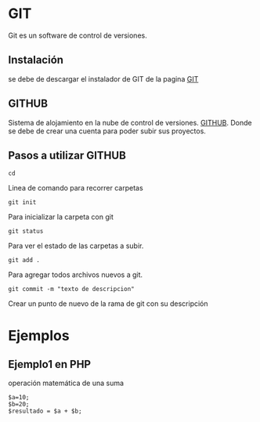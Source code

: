 # GIT
Git es un software de control de versiones.

## Instalación
se debe de descargar el instalador de GIT de la pagina [GIT](https://git-scm.com/downloads)

## GITHUB
Sistema de alojamiento en la nube de control de versiones. [GITHUB](https://github.com).
Donde se debe de crear una cuenta para poder subir sus proyectos.

## Pasos a utilizar GITHUB

````
cd
````
Linea de comando para recorrer carpetas

````
git init
````
Para inicializar la carpeta con git

````
git status
````
Para ver el estado de las carpetas a subir.

````
git add .
````
Para agregar todos archivos nuevos a git.

````
git commit -m "texto de descripcion"
````
Crear un punto de nuevo de la rama de git con su descripción

# Ejemplos
## Ejemplo1 en PHP

operación matemática de una suma
````
$a=10;
$b=20;
$resultado = $a + $b;
````
